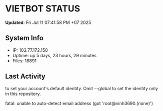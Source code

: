 # VIETBOT STATUS
**Updated**: Fri Jul 11 07:41:58 PM +07 2025

## System Info
- IP: 103.77.172.150
- Uptime: up 5 days, 23 hours, 29 minutes
- Files: 18891

## Last Activity

to set your account's default identity.
Omit --global to set the identity only in this repository.

fatal: unable to auto-detect email address (got 'root@vinh3690.(none)')
